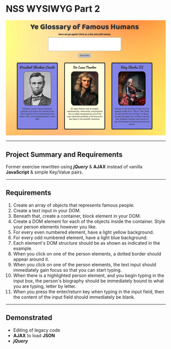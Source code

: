 # NSS WYSIWYG Part 2

![Splashpage](https://github.com/mitchellblom/wizzy2/blob/wizzy2/wizzy2.png)

<hr>

## Project Summary and Requirements
Former exercise rewritten using ***jQuery*** & **AJAX** instead of vanilla **JavaScript** & simple Key/Value pairs.

<hr>

## Requirements
1. Create an array of objects that represents famous people.
2. Create a text input in your DOM.
3. Beneath that, create a container, block element in your DOM.
4. Create a DOM element for each of the objects inside the container. Style your person elements however you like.
5. For every even numbered element, have a light yellow background.
6. For every odd numbered element, have a light blue background.
7. Each element's DOM structure should be as shown as indicated in the example.
8. When you click on one of the person elements, a dotted border should appear around it.
9. When you click on one of the person elements, the text input should immediately gain focus so that you can start typing.
10. When there is a highlighted person element, and you begin typing in the input box, the person's biography should be immediately bound to what you are typing, letter by letter.
11. When you press the enter/return key when typing in the input field, then the content of the input field should immediately be blank.

<hr>

## Demonstrated
 - Editing of legacy code
 - **AJAX** to load **JSON**
 - ***jQuery***